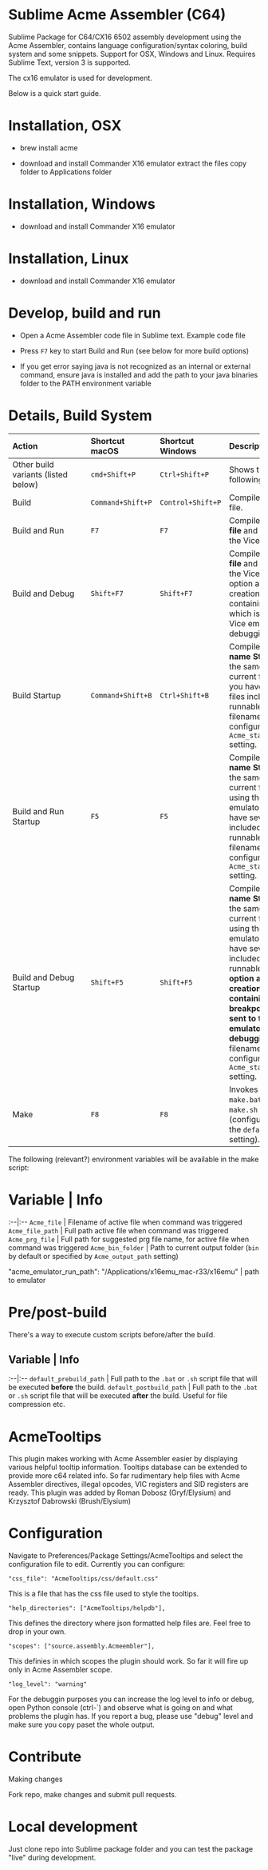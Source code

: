 # Sublime Acme Assembler (C64)
Sublime Package for C64/CX16 6502 assembly development using the Acme Assembler, contains language configuration/syntax coloring, build system and some snippets. Support for OSX, Windows and Linux.
Requires Sublime Text, version 3 is supported. 

The cx16 emulator is used for development.

Below is a quick start guide.

# Installation, OSX

* brew install acme

* download and install Commander X16 emulator
extract the files
copy folder to Applications  folder


# Installation, Windows

* download and install Commander X16 emulator 



# Installation, Linux

* download and install Commander X16 emulator 


# Develop, build and run

* Open a Acme Assembler code file in Sublime text. Example code file 

 * Press `F7` key to start Build and Run (see below for more build options)

* If you get error saying java is not recognized as an internal or external command, ensure java is installed and add the path to your java binaries folder to the PATH environment variable

# Details, Build System


Action&nbsp;&nbsp;&nbsp;&nbsp;&nbsp;&nbsp;&nbsp;&nbsp;&nbsp;&nbsp;&nbsp;&nbsp;&nbsp;&nbsp;&nbsp;&nbsp;&nbsp;&nbsp;&nbsp;&nbsp;&nbsp; | Shortcut macOS | Shortcut Windows | Description
:--|:--|:--|:--
Other build variants (listed below) | `cmd+Shift+P` | `Ctrl+Shift+P` | Shows the list of the following variants
Build | `Command+Shift+P`  | `Control+Shift+P` | Compiles the __current__ file.
Build and Run | `F7` | `F7` | Compiles the __current file__ and runs it using the Vice emulator.
Build and Debug | `Shift+F7` | `Shift+F7` | Compiles the __current file__ and runs it using the Vice emulator. This option allows the creation of a file containing breakpoints, which is sent to the Vice emulator for debugging.
Build Startup | `Command+Shift+B` | `Ctrl+Shift+B` | Compiles __a file with name Startup.asm__ in the same folder as the current file. Handy if you have several code files included in a main runnable file. The filename can be configured via `Acme_startup_file_path` setting.
Build and Run Startup | `F5` | `F5` | Compiles __a file with name Startup.asm__ in the same folder as the current file, and runs it using the Vice emulator. Handy if you have several code files included in a main runnable file. The filename can be configured via `Acme_startup_file_path` setting.
Build and Debug Startup | `Shift+F5` | `Shift+F5` | Compiles __a file with name Startup.asm__ in the same folder as the current file, and runs it using the Vice emulator. Handy if you have several code files included in a main runnable file. __This option allows the creation of a file containing breakpoints, which is sent to the Vice emulator for debugging.__ The filename can be configured via `Acme_startup_file_path` setting.
Make | `F8` | `F8` | Invokes a script called `make.bat` for Windows, `make.sh` for macOS (configurable through the `default_make_path` setting).


The following (relevant?) environment variables will be available in the make script:

# Variable | Info
:--|:--
`Acme_file` | Filename of active file when command was triggered
`Acme_file_path` | Full path active file when command was triggered
`Acme_prg_file` | Full path for suggested prg file name, for active file when command was triggered
`Acme_bin_folder` | Path to current output folder (`bin` by default or specified by `Acme_output_path` setting)

"acme_emulator_run_path": "/Applications/x16emu_mac-r33/x16emu" | path to emulator


# Pre/post-build


There's a way to execute custom scripts before/after the build.

## Variable | Info
:--|:--
`default_prebuild_path` | Full path to the `.bat` or `.sh` script file that will be executed __before__ the build.
`default_postbuild_path` | Full path to the `.bat` or `.sh` script file that will be executed __after__ the build. Useful for file compression etc.


# AcmeTooltips


This plugin makes working with Acme Assembler easier by displaying various helpful tooltip information. Tooltips database can be extended to provide more c64 related info. So far rudimentary help files with Acme Assembler directives, illegal opcodes, VIC registers and SID registers are ready. This plugin was added by Roman Dobosz (Gryf/Elysium) and Krzysztof Dabrowski (Brush/Elysium)

# Configuration


Navigate to Preferences/Package Settings/AcmeTooltips and select the configuration file to edit. Currently you can configure:

	"css_file": "AcmeTooltips/css/default.css"

This is a file that has the css file used to style the tooltips.

    "help_directories": ["AcmeTooltips/helpdb"],

This defines the directory where json formatted help files are. Feel free to drop in your own.

    "scopes": ["source.assembly.Acmeembler"],

This definies in which scopes the plugin should work. So far it will fire up only in Acme Assembler scope.

    "log_level": "warning"

For the debuggin purposes you can increase the log level to info or debug, open Python console (ctrl-\`) and observe what is going on and what problems the plugin has. If you report a bug, please use "debug" level and make sure you copy paset the whole output.

# Contribute


Making changes

Fork repo, make changes and submit pull requests.

# Local development

Just clone repo into Sublime package folder and you can test the package "live" during development.

